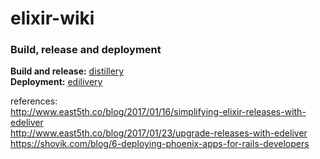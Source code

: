 # elixir-wiki

### Build, release and deployment  

**Build and release:** [distillery](https://github.com/bitwalker/distillery)  
**Deployment:** [edilivery](https://github.com/boldpoker/edeliver)

references:  
http://www.east5th.co/blog/2017/01/16/simplifying-elixir-releases-with-edeliver  
http://www.east5th.co/blog/2017/01/23/upgrade-releases-with-edeliver  
https://shovik.com/blog/6-deploying-phoenix-apps-for-rails-developers
